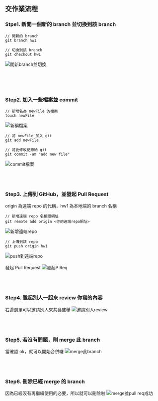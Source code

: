 ## 交作業流程

### Stpe1. 新開一個新的 branch 並切換到該 branch
```
// 開新的 branch
git branch hw1 

// 切換到該 branch
git checkout hw1 
```
![開新branch並切換](https://i.imgur.com/NzzUKBd.png)  
<br>
<br>
<br>
<br>
### Step2. 加入一些檔案並 commit
```
// 新增名為 newFile 的檔案
touch newFile
```
![新稱檔案](https://i.imgur.com/WWqnccX.png) 

```
// 將 newFile 加入 git
git add newFile

// 將此修改紀錄給 git
git commit -am "add new file"
```
![commit檔案](https://i.imgur.com/GqQHSNx.png)
<br>
<br>
<br>
<br>
### Step3. 上傳到 GitHub，並發起 Pull Request
origin 為遠端 repo 的代稱，hw1 為本地端的 branch 名稱  
```
// 新增遠端 repo 名稱跟網址
git remote add origin <你的遠端repo網址>
```
![新增遠端repo](https://i.imgur.com/vevWkVv.png)

```
// 上傳到該 repo
git push origin hw1 
```
![push到遠端repo](https://i.imgur.com/An1xMcO.png)
<br>
<br>
發起 Pull Request
![發起P Req](https://i.imgur.com/eaoGU1B.png) 
<br>
<br>
<br>
<br>
### Step4. 邀起別人一起來 review 你寫的內容
右邊選單可以邀請別人來共襄盛舉
![邀請別人review](https://i.imgur.com/tx07B1L.png)
<br>
<br>
<br>
<br>
### Step5. 若沒有問題，則 merge 此 branch
當確認 ok，就可以開始合併囉
![merge此branch](https://i.imgur.com/z4dFgi3.png)
<br>
<br>
<br>
<br>
### Step6. 刪除已經 merge 的 branch
因為已經沒有再繼續使用的必要，所以就可以刪除啦
![merge並pull req成功](https://i.imgur.com/MXiypaF.png)
